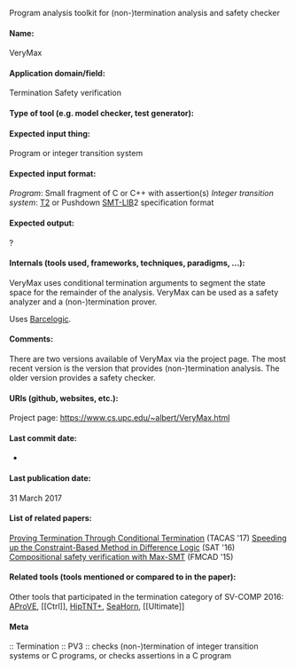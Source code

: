 Program analysis toolkit for (non-)termination analysis and safety checker

#### Name:
VeryMax

#### Application domain/field:
Termination
Safety verification

#### Type of tool (e.g. model checker, test generator):

#### Expected input thing:
Program or integer transition system

#### Expected input format:
*Program*: Small fragment of C or C++ with assertion(s)
*Integer transition system*: [T2](T2.md) or Pushdown [SMT-LIB](../Formats/SMT-LIB.md)2 specification format

#### Expected output:
?

#### Internals (tools used, frameworks, techniques, paradigms, ...):
VeryMax uses conditional termination arguments to segment the state space for the remainder of the analysis.
VeryMax can be used as a safety analyzer and a (non-)termination prover.

Uses [Barcelogic](Solvers/SMT/Barcelogic.md).

#### Comments:
There are two versions available of VeryMax via the project page. The most recent version is the version that provides (non-)termination analysis. The older version provides a safety checker.

#### URIs (github, websites, etc.):
Project page: https://www.cs.upc.edu/~albert/VeryMax.html

#### Last commit date:
-

#### Last publication date:
31 March 2017

#### List of related papers:
[Proving Termination Through Conditional Termination](https://doi.org/10.1007/978-3-662-54577-5_6) (TACAS '17)
[Speeding up the Constraint-Based Method in Difference Logic](https://doi.org/10.1007/978-3-319-40970-2_18) (SAT '16)
[Compositional safety verification with Max-SMT](https://doi.org/10.1109/FMCAD.2015.7542250) (FMCAD '15)

#### Related tools (tools mentioned or compared to in the paper):
Other tools that participated in the termination category of SV-COMP 2016: [AProVE](AProVE.md), [[Ctrl]], [HipTNT+](HipTNT+.md), [SeaHorn](Checkers/SeaHorn.md), [[Ultimate]]

#### Meta
:: Termination
:: PV3 :: checks (non-)termination of integer transition systems or C programs, or checks assertions in a C program